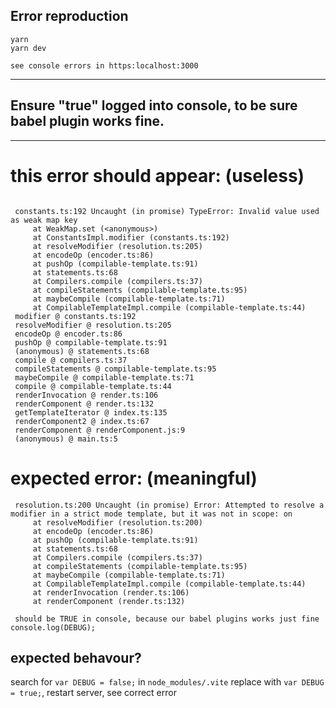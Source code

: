 ## Error reproduction

```
yarn
yarn dev

see console errors in https:localhost:3000
```

---

## Ensure "true" logged into console, to be sure babel plugin works fine.

---

# this error should appear: (useless)


```trace

 constants.ts:192 Uncaught (in promise) TypeError: Invalid value used as weak map key
     at WeakMap.set (<anonymous>)
     at ConstantsImpl.modifier (constants.ts:192)
     at resolveModifier (resolution.ts:205)
     at encodeOp (encoder.ts:86)
     at pushOp (compilable-template.ts:91)
     at statements.ts:68
     at Compilers.compile (compilers.ts:37)
     at compileStatements (compilable-template.ts:95)
     at maybeCompile (compilable-template.ts:71)
     at CompilableTemplateImpl.compile (compilable-template.ts:44)
 modifier @ constants.ts:192
 resolveModifier @ resolution.ts:205
 encodeOp @ encoder.ts:86
 pushOp @ compilable-template.ts:91
 (anonymous) @ statements.ts:68
 compile @ compilers.ts:37
 compileStatements @ compilable-template.ts:95
 maybeCompile @ compilable-template.ts:71
 compile @ compilable-template.ts:44
 renderInvocation @ render.ts:106
 renderComponent @ render.ts:132
 getTemplateIterator @ index.ts:135
 renderComponent2 @ index.ts:67
 renderComponent @ renderComponent.js:9
 (anonymous) @ main.ts:5
```

 # expected error: (meaningful)

```trace
 resolution.ts:200 Uncaught (in promise) Error: Attempted to resolve a modifier in a strict mode template, but it was not in scope: on
     at resolveModifier (resolution.ts:200)
     at encodeOp (encoder.ts:86)
     at pushOp (compilable-template.ts:91)
     at statements.ts:68
     at Compilers.compile (compilers.ts:37)
     at compileStatements (compilable-template.ts:95)
     at maybeCompile (compilable-template.ts:71)
     at CompilableTemplateImpl.compile (compilable-template.ts:44)
     at renderInvocation (render.ts:106)
     at renderComponent (render.ts:132)

 should be TRUE in console, because our babel plugins works just fine
console.log(DEBUG);
```


## expected behavour?

search for `var DEBUG = false;` in `node_modules/.vite`
replace with `var DEBUG = true;`, restart server, see correct error